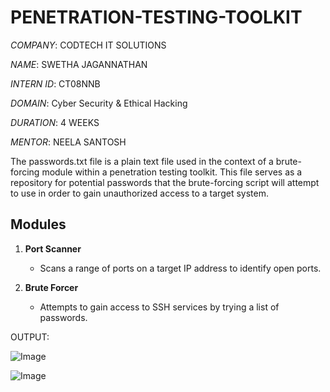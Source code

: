 # PENETRATION-TESTING-TOOLKIT

*COMPANY*: CODTECH IT SOLUTIONS

*NAME*: SWETHA JAGANNATHAN

*INTERN ID*: CT08NNB

*DOMAIN*: Cyber Security & Ethical Hacking

*DURATION*: 4 WEEKS

*MENTOR*: NEELA SANTOSH

The passwords.txt file is a plain text file used in the context of a brute-forcing module within a penetration testing toolkit. This file serves as a repository for potential passwords that the brute-forcing script will attempt to use in order to gain unauthorized access to a target system.

## Modules
1. **Port Scanner**
   - Scans a range of ports on a target IP address to identify open ports.
  
2. **Brute Forcer**
   - Attempts to gain access to SSH services by trying a list of passwords.

OUTPUT:

![Image](https://github.com/user-attachments/assets/48612884-78d6-450a-bf8f-9910ad616880)

![Image](https://github.com/user-attachments/assets/7b0c88b8-fcfb-40ac-a98f-19ec3dc21882)
